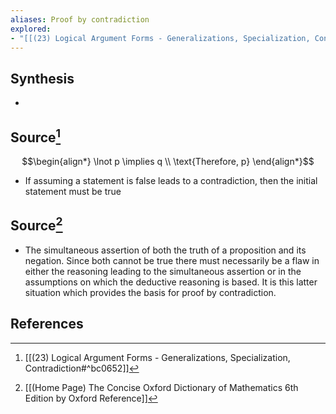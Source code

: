 ```yaml
---
aliases: Proof by contradiction
explored:
- "[[(23) Logical Argument Forms - Generalizations, Specialization, Contradiction]]"
---
```

## Synthesis
- 
## Source[^1]
$$\begin{align*}  \lnot p \implies q \\ \text{Therefore, p} \end{align*}$$
- If assuming a statement is false leads to a contradiction, then the initial statement must be true

## Source[^2]
- The simultaneous assertion of both the truth of a proposition and its negation. Since both cannot be true there must necessarily be a flaw in either the reasoning leading to the simultaneous assertion or in the assumptions on which the deductive reasoning is based. It is this latter situation which provides the basis for proof by contradiction. 
## References

[^1]: [[(23) Logical Argument Forms - Generalizations, Specialization, Contradiction#^bc0652]]
[^2]: [[(Home Page) The Concise Oxford Dictionary of Mathematics 6th Edition by Oxford Reference]]